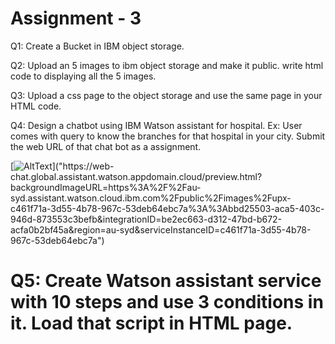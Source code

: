# Assignment - 3
Q1: Create a Bucket in IBM object storage. 

Q2: Upload an 5 images  to ibm object storage and make it public. write html code to displaying all the 5 images. 

Q3: Upload a css page to the object storage and use the same page in your HTML code.

Q4: Design a chatbot using IBM Watson assistant for hospital. Ex: User comes with query to know the branches for that hospital in your city. Submit the web URL of that chat bot as a assignment. 

[![AltText]("https://cdn-icons-png.flaticon.com/512/2040/2040946.png")]("https://web-chat.global.assistant.watson.appdomain.cloud/preview.html?backgroundImageURL=https%3A%2F%2Fau-syd.assistant.watson.cloud.ibm.com%2Fpublic%2Fimages%2Fupx-c461f71a-3d55-4b78-967c-53deb64ebc7a%3A%3Abbd25503-aca5-403c-946d-873553c3befb&integrationID=be2ec663-d312-47bd-b672-acfa0b2bf45a&region=au-syd&serviceInstanceID=c461f71a-3d55-4b78-967c-53deb64ebc7a")
    
# Q5: Create Watson assistant service with 10 steps and use 3 conditions in it. Load that script in HTML page.



